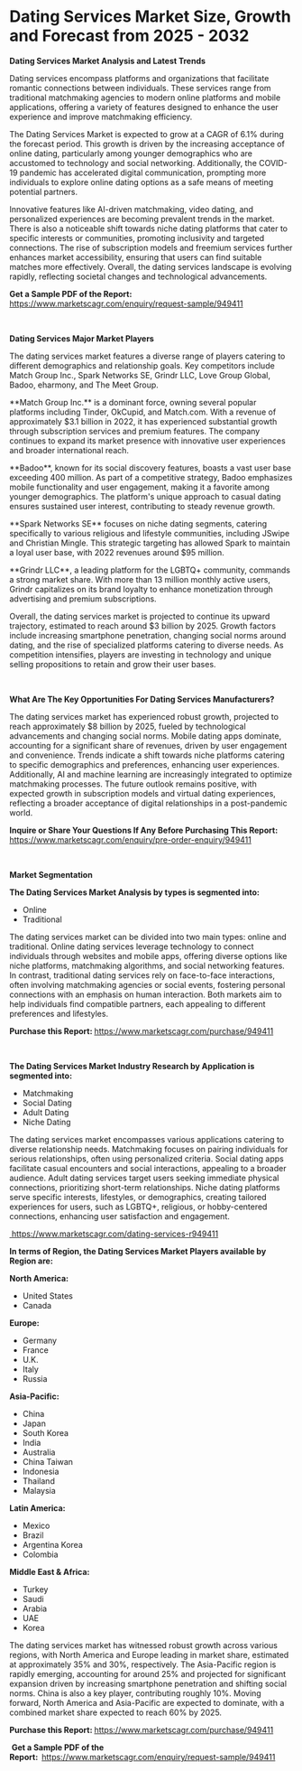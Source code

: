<p><h1>Dating Services Market Size, Growth and Forecast from 2025 - 2032</h1></p><p><strong>Dating Services Market Analysis and Latest Trends</strong></p>
<p><p>Dating services encompass platforms and organizations that facilitate romantic connections between individuals. These services range from traditional matchmaking agencies to modern online platforms and mobile applications, offering a variety of features designed to enhance the user experience and improve matchmaking efficiency.</p><p>The Dating Services Market is expected to grow at a CAGR of 6.1% during the forecast period. This growth is driven by the increasing acceptance of online dating, particularly among younger demographics who are accustomed to technology and social networking. Additionally, the COVID-19 pandemic has accelerated digital communication, prompting more individuals to explore online dating options as a safe means of meeting potential partners.</p><p>Innovative features like AI-driven matchmaking, video dating, and personalized experiences are becoming prevalent trends in the market. There is also a noticeable shift towards niche dating platforms that cater to specific interests or communities, promoting inclusivity and targeted connections. The rise of subscription models and freemium services further enhances market accessibility, ensuring that users can find suitable matches more effectively. Overall, the dating services landscape is evolving rapidly, reflecting societal changes and technological advancements.</p></p>
<p><strong>Get a Sample PDF of the Report:&nbsp;</strong> <a href="https://www.marketscagr.com/enquiry/request-sample/949411?utm_campaign=3216&utm_medium=2&utm_source=Github&utm_content=ia&utm_term=16042025&utm_id=dating-services">https://www.marketscagr.com/enquiry/request-sample/949411</a></p>
<p>&nbsp;</p>
<p><strong>Dating Services Major Market Players</strong></p>
<p><p>The dating services market features a diverse range of players catering to different demographics and relationship goals. Key competitors include Match Group Inc., Spark Networks SE, Grindr LLC, Love Group Global, Badoo, eharmony, and The Meet Group. </p><p>**Match Group Inc.** is a dominant force, owning several popular platforms including Tinder, OkCupid, and Match.com. With a revenue of approximately $3.1 billion in 2022, it has experienced substantial growth through subscription services and premium features. The company continues to expand its market presence with innovative user experiences and broader international reach.</p><p>**Badoo**, known for its social discovery features, boasts a vast user base exceeding 400 million. As part of a competitive strategy, Badoo emphasizes mobile functionality and user engagement, making it a favorite among younger demographics. The platform's unique approach to casual dating ensures sustained user interest, contributing to steady revenue growth.</p><p>**Spark Networks SE** focuses on niche dating segments, catering specifically to various religious and lifestyle communities, including JSwipe and Christian Mingle. This strategic targeting has allowed Spark to maintain a loyal user base, with 2022 revenues around $95 million.</p><p>**Grindr LLC**, a leading platform for the LGBTQ+ community, commands a strong market share. With more than 13 million monthly active users, Grindr capitalizes on its brand loyalty to enhance monetization through advertising and premium subscriptions.</p><p>Overall, the dating services market is projected to continue its upward trajectory, estimated to reach around $3 billion by 2025. Growth factors include increasing smartphone penetration, changing social norms around dating, and the rise of specialized platforms catering to diverse needs. As competition intensifies, players are investing in technology and unique selling propositions to retain and grow their user bases.</p></p>
<p>&nbsp;</p>
<p><strong>What Are The Key Opportunities For Dating Services Manufacturers?</strong></p>
<p><p>The dating services market has experienced robust growth, projected to reach approximately $8 billion by 2025, fueled by technological advancements and changing social norms. Mobile dating apps dominate, accounting for a significant share of revenues, driven by user engagement and convenience. Trends indicate a shift towards niche platforms catering to specific demographics and preferences, enhancing user experiences. Additionally, AI and machine learning are increasingly integrated to optimize matchmaking processes. The future outlook remains positive, with expected growth in subscription models and virtual dating experiences, reflecting a broader acceptance of digital relationships in a post-pandemic world.</p></p>
<p><strong>Inquire or Share Your Questions If Any Before Purchasing This Report:</strong> <a href="https://www.marketscagr.com/enquiry/pre-order-enquiry/949411?utm_campaign=3216&utm_medium=2&utm_source=Github&utm_content=ia&utm_term=16042025&utm_id=dating-services">https://www.marketscagr.com/enquiry/pre-order-enquiry/949411</a></p>
<p>&nbsp;</p>
<p><strong>Market Segmentation</strong></p>
<p><strong>The Dating Services Market Analysis by types is segmented into:</strong></p>
<p><ul><li>Online</li><li>Traditional</li></ul></p>
<p><p>The dating services market can be divided into two main types: online and traditional. Online dating services leverage technology to connect individuals through websites and mobile apps, offering diverse options like niche platforms, matchmaking algorithms, and social networking features. In contrast, traditional dating services rely on face-to-face interactions, often involving matchmaking agencies or social events, fostering personal connections with an emphasis on human interaction. Both markets aim to help individuals find compatible partners, each appealing to different preferences and lifestyles.</p></p>
<p><strong>Purchase this Report:&nbsp;</strong><a href="https://www.marketscagr.com/purchase/949411?utm_campaign=3216&utm_medium=2&utm_source=Github&utm_content=ia&utm_term=16042025&utm_id=dating-services">https://www.marketscagr.com/purchase/949411</a></p>
<p>&nbsp;</p>
<p><strong>The Dating Services Market Industry Research by Application is segmented into:</strong></p>
<p><ul><li>Matchmaking</li><li>Social Dating</li><li>Adult Dating</li><li>Niche Dating</li></ul></p>
<p><p>The dating services market encompasses various applications catering to diverse relationship needs. Matchmaking focuses on pairing individuals for serious relationships, often using personalized criteria. Social dating apps facilitate casual encounters and social interactions, appealing to a broader audience. Adult dating services target users seeking immediate physical connections, prioritizing short-term relationships. Niche dating platforms serve specific interests, lifestyles, or demographics, creating tailored experiences for users, such as LGBTQ+, religious, or hobby-centered connections, enhancing user satisfaction and engagement.</p></p>
<p><a href="https://www.marketscagr.com/dating-services-r949411?utm_campaign=3216&utm_medium=2&utm_source=Github&utm_content=ia&utm_term=16042025&utm_id=dating-services">&nbsp;https://www.marketscagr.com/dating-services-r949411</a></p>
<p><strong>In terms of Region, the Dating Services Market Players available by Region are:</strong></p>
<p>
    <p> <strong> North America: </strong>
        <ul>
            <li>United States</li>
            <li>Canada</li>
        </ul>
        </p> 
    <p> <strong> Europe: </strong>
        <ul>
            <li>Germany</li>
            <li>France</li>
            <li>U.K.</li>
            <li>Italy</li>
            <li>Russia</li>
        </ul>
        </p> 
    <p> <strong> Asia-Pacific: </strong>
        <ul>
            <li>China</li>
            <li>Japan</li>
            <li>South Korea</li>
            <li>India</li>
            <li>Australia</li>
            <li>China Taiwan</li>
            <li>Indonesia</li>
            <li>Thailand</li>
            <li>Malaysia</li>
        </ul>
        </p> 
    <p> <strong> Latin America: </strong>
        <ul>
            <li>Mexico</li>
            <li>Brazil</li>
            <li>Argentina Korea</li>
            <li>Colombia</li>
        </ul>
        </p> 
    <p> <strong> Middle East & Africa: </strong>
        <ul>
            <li>Turkey</li>
            <li>Saudi</li>
            <li>Arabia</li>
            <li>UAE</li>
            <li>Korea</li>
        </ul>
    </p>
    </p>
<p><p>The dating services market has witnessed robust growth across various regions, with North America and Europe leading in market share, estimated at approximately 35% and 30%, respectively. The Asia-Pacific region is rapidly emerging, accounting for around 25% and projected for significant expansion driven by increasing smartphone penetration and shifting social norms. China is also a key player, contributing roughly 10%. Moving forward, North America and Asia-Pacific are expected to dominate, with a combined market share expected to reach 60% by 2025.</p></p>
<p><strong>Purchase this Report: </strong><a href="https://www.marketscagr.com/purchase/949411?utm_campaign=3216&utm_medium=2&utm_source=Github&utm_content=ia&utm_term=16042025&utm_id=dating-services">https://www.marketscagr.com/purchase/949411</a></p>
<p>&nbsp;<strong>Get a Sample PDF of the Report:&nbsp;&nbsp;</strong><a href="https://www.marketscagr.com/enquiry/request-sample/949411?utm_campaign=3216&utm_medium=2&utm_source=Github&utm_content=ia&utm_term=16042025&utm_id=dating-services">https://www.marketscagr.com/enquiry/request-sample/949411</a></p>
<p><strong></strong></p>
<p><p></p><p></p><p></p></p>
